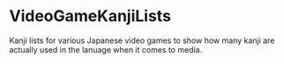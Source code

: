 # VideoGameKanjiLists
Kanji lists for various Japanese video games to show how many kanji are actually used in the lanuage when it comes to media.
